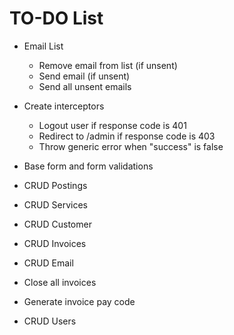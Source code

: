 # TO-DO List

- Email List
  - Remove email from list (if unsent)
  - Send email (if unsent)
  - Send all unsent emails

- Create interceptors
  - Logout user if response code is 401
  - Redirect to /admin if response code is 403
  - Throw generic error when "success" is false

- Base form and form validations

- CRUD Postings
- CRUD Services
- CRUD Customer
- CRUD Invoices
- CRUD Email
- Close all invoices
- Generate invoice pay code
- CRUD Users